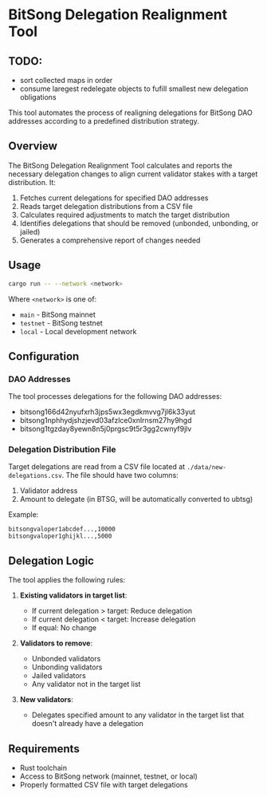 # BitSong Delegation Realignment Tool

## TODO: 
- sort collected maps in order 
- consume laregest redelegate objects to fufill smallest new delegation obligations

This tool automates the process of realigning delegations for BitSong DAO addresses according to a predefined distribution strategy.

## Overview

The BitSong Delegation Realignment Tool calculates and reports the necessary delegation changes to align current validator stakes with a target distribution. It:

1. Fetches current delegations for specified DAO addresses
2. Reads target delegation distributions from a CSV file
3. Calculates required adjustments to match the target distribution
4. Identifies delegations that should be removed (unbonded, unbonding, or jailed)
5. Generates a comprehensive report of changes needed

## Usage

```bash
cargo run -- --network <network>
```

Where `<network>` is one of:
- `main` - BitSong mainnet
- `testnet` - BitSong testnet
- `local` - Local development network

## Configuration

### DAO Addresses

The tool processes delegations for the following DAO addresses:
- bitsong166d42nyufxrh3jps5wx3egdkmvvg7jl6k33yut
- bitsong1nphhydjshzjevd03afzlce0xnlrnsm27hy9hgd
- bitsong1tgzday8yewn8n5j0prgsc9t5r3gg2cwnyf9jlv

### Delegation Distribution File

Target delegations are read from a CSV file located at `./data/new-delegations.csv`. The file should have two columns:
1. Validator address
2. Amount to delegate (in BTSG, will be automatically converted to ubtsg)

Example:
```csv
bitsongvaloper1abcdef...,10000
bitsongvaloper1ghijkl...,5000
```

## Delegation Logic

The tool applies the following rules:

1. **Existing validators in target list**:
   - If current delegation > target: Reduce delegation
   - If current delegation < target: Increase delegation
   - If equal: No change

2. **Validators to remove**:
   - Unbonded validators
   - Unbonding validators
   - Jailed validators
   - Any validator not in the target list

3. **New validators**:
   - Delegates specified amount to any validator in the target list that doesn't already have a delegation

## Requirements

- Rust toolchain
- Access to BitSong network (mainnet, testnet, or local)
- Properly formatted CSV file with target delegations

 